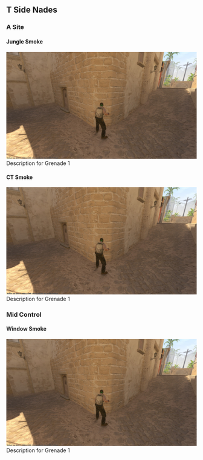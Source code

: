 ## T Side Nades

### A Site

#### Jungle Smoke

[![Grenade Landed](../assets/img/mirage_tside_ctsmoke_3rd.jpg)](mirage_tside_window.md)
Description for Grenade 1

#### CT Smoke

[![Grenade Landed](../assets/img/mirage_tside_ctsmoke_3rd.jpg)](mirage_tside_window.md)
Description for Grenade 1

### Mid Control

#### Window Smoke

[![Grenade Landed](../assets/img/mirage_tside_ctsmoke_3rd.jpg)](mirage_tside_window.md)
Description for Grenade 1
